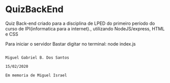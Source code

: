 # QuizBackEnd
Quiz Back-end criado para a disciplina de LPED do primeiro período do curso de IPI(informatica para a internet)., utilizando NodeJS/express, HTML e CSS

Para iniciar o servidor Bastar digitar no terminal:
node index.js

                                                                            Miguel Gabriel B. Dos Santos
                                                                            15/02/2020
                                                                            Em memoria de Miguel Israel
